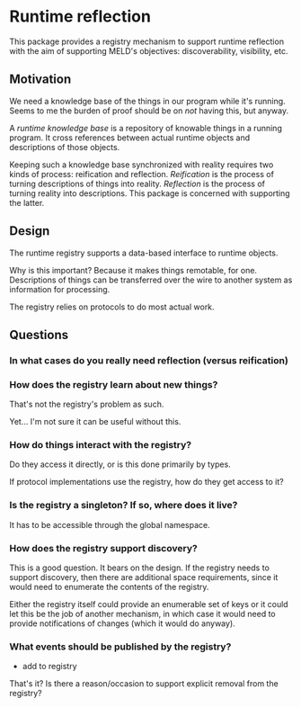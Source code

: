 # Runtime reflection

This package provides a registry mechanism to support runtime reflection with
the aim of supporting MELD's objectives: discoverability, visibility, etc.

## Motivation

We need a knowledge base of the things in our program while it's running.  Seems
to me the burden of proof should be on *not* having this, but anyway.

A *runtime knowledge base* is a repository of knowable things in a running
program.  It cross references between actual runtime objects and descriptions of
those objects.

Keeping such a knowledge base synchronized with reality requires two kinds of
process: reification and reflection.  *Reification* is the process of turning
descriptions of things into reality.  *Reflection* is the process of turning
reality into descriptions.  This package is concerned with supporting the
latter.

## Design

The runtime registry supports a data-based interface to runtime objects.

Why is this important?  Because it makes things remotable, for one.
Descriptions of things can be transferred over the wire to another system as
information for processing.

The registry relies on protocols to do most actual work.


## Questions

### In what cases do you really need reflection (versus reification)



### How does the registry learn about new things?

That's not the registry's problem as such.

Yet... I'm not sure it can be useful without this.

### How do things interact with the registry?

Do they access it directly, or is this done primarily by types.

If protocol implementations use the registry, how do they get access to it?

### Is the registry a singleton?  If so, where does it live?

It has to be accessible through the global namespace.

### How does the registry support discovery?

This is a good question.  It bears on the design.  If the registry needs to
support discovery, then there are additional space requirements, since it would
need to enumerate the contents of the registry.

Either the registry itself could provide an enumerable set of keys or it could
let this be the job of another mechanism, in which case it would need to provide
notifications of changes (which it would do anyway).

### What events should be published by the registry?

- add to registry

That's it?  Is there a reason/occasion to support explicit removal from the
registry?
